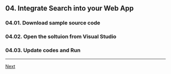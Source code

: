 ## 04. Integrate Search into your Web App

### 04.01. Download sample source code

### 04.02. Open the soltuion from Visual Studio

### 04.03. Update codes and Run

---
[Next]()
